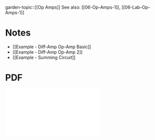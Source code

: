 garden-topic::[[Op Amps]]
See also: [[06-Op-Amps-1]], [[06-Lab-Op-Amps-1]]

# Notes
- [[Example - Diff-Amp Op-Amp Basic]]
- [[Example -  Diff-Amp Op-Amp 2]]
- [[Example - Summing Circuit]]

# PDF
![](../attachments/507d185bac526f24bfac55a2048adf40.pdf)
